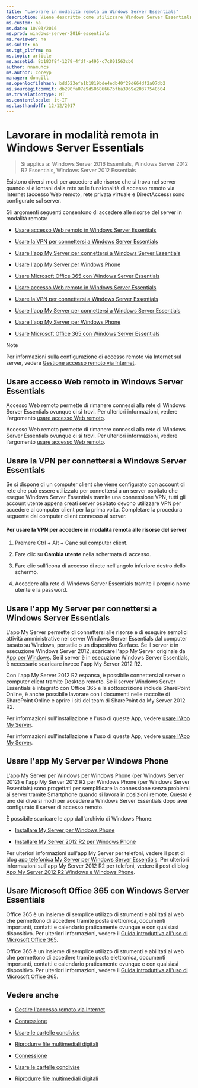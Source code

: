 ```yaml
---
title: "Lavorare in modalità remota in Windows Server Essentials"
description: Viene descritto come utilizzare Windows Server Essentials
ms.custom: na
ms.date: 10/03/2016
ms.prod: windows-server-2016-essentials
ms.reviewer: na
ms.suite: na
ms.tgt_pltfrm: na
ms.topic: article
ms.assetid: 8b183f8f-1279-4fdf-a495-c7c801563cb0
author: nnamuhcs
ms.author: coreyp
manager: dongill
ms.openlocfilehash: bdd523efa1b1819bde4edb40f29d664df2a07db2
ms.sourcegitcommit: db290fa07e9d50686667bfba3969e20377548504
ms.translationtype: MT
ms.contentlocale: it-IT
ms.lasthandoff: 12/12/2017
---
```

# <a name="work-remotely-in-windows-server-essentials"></a>Lavorare in modalità remota in Windows Server Essentials

>Si applica a: Windows Server 2016 Essentials, Windows Server 2012 R2 Essentials, Windows Server 2012 Essentials
  
 Esistono diversi modi per accedere alle risorse che si trova nel server quando si è lontani dalla rete se le funzionalità di accesso remoto via Internet (accesso Web remoto, rete privata virtuale e DirectAccess) sono configurate sul server.  
  
 Gli argomenti seguenti consentono di accedere alle risorse del server in modalità remota:  
  

-   [Usare accesso Web remoto in Windows Server Essentials](Work-Remotely-in-Windows-Server-Essentials.md#BKMA_RWA)  
  
-   [Usare la VPN per connettersi a Windows Server Essentials](Work-Remotely-in-Windows-Server-Essentials.md#BKMK_3)  
  
-   [Usare l'app My Server per connettersi a Windows Server Essentials](Work-Remotely-in-Windows-Server-Essentials.md#BKMK_App)  
  
-   [Usare l'app My Server per Windows Phone](Work-Remotely-in-Windows-Server-Essentials.md#BKMK_2)  
  
-   [Usare Microsoft Office 365 con Windows Server Essentials](Work-Remotely-in-Windows-Server-Essentials.md#BKMK_O365)  

-   [Usare accesso Web remoto in Windows Server Essentials](../use/Work-Remotely-in-Windows-Server-Essentials.md#BKMA_RWA)  
  
-   [Usare la VPN per connettersi a Windows Server Essentials](../use/Work-Remotely-in-Windows-Server-Essentials.md#BKMK_3)  
  
-   [Usare l'app My Server per connettersi a Windows Server Essentials](../use/Work-Remotely-in-Windows-Server-Essentials.md#BKMK_App)  
  
-   [Usare l'app My Server per Windows Phone](../use/Work-Remotely-in-Windows-Server-Essentials.md#BKMK_2)  
  
-   [Usare Microsoft Office 365 con Windows Server Essentials](../use/Work-Remotely-in-Windows-Server-Essentials.md#BKMK_O365)  

  
> [!NOTE]
>  Per informazioni sulla configurazione di accesso remoto via Internet sul server, vedere [Gestione accesso remoto via Internet](../manage/Manage-Anywhere-Access-in-Windows-Server-Essentials.md).  
  
##  <a name="BKMA_RWA"></a>Usare accesso Web remoto in Windows Server Essentials  

 Accesso Web remoto permette di rimanere connessi alla rete di Windows Server Essentials ovunque ci si trovi. Per ulteriori informazioni, vedere l'argomento [usare accesso Web remoto](Use-Remote-Web-Access-in-Windows-Server-Essentials.md).  

 Accesso Web remoto permette di rimanere connessi alla rete di Windows Server Essentials ovunque ci si trovi. Per ulteriori informazioni, vedere l'argomento [usare accesso Web remoto](../use/Use-Remote-Web-Access-in-Windows-Server-Essentials.md).  

  
##  <a name="BKMK_3"></a>Usare la VPN per connettersi a Windows Server Essentials  
 Se si dispone di un computer client che viene configurato con account di rete che può essere utilizzato per connettersi a un server ospitato che esegue Windows Server Essentials tramite una connessione VPN, tutti gli account utente appena creati server ospitato devono utilizzare VPN per accedere al computer client per la prima volta. Completare la procedura seguente dal computer client connesso al server.  
  
#### <a name="to-use-vpn-to-remotely-access-server-resources"></a>Per usare la VPN per accedere in modalità remota alle risorse del server  
  
1.  Premere Ctrl + Alt + Canc sul computer client.  
  
2.  Fare clic su **Cambia utente** nella schermata di accesso.  
  
3.  Fare clic sull'icona di accesso di rete nell'angolo inferiore destro dello schermo.  
  
4.  Accedere alla rete di Windows Server Essentials tramite il proprio nome utente e la password.  
  
##  <a name="BKMK_App"></a>Usare l'app My Server per connettersi a Windows Server Essentials  
 L'app My Server permette di connettersi alle risorse e di eseguire semplici attività amministrative nel server Windows Server Essentials dal computer basato su Windows, portatile o un dispositivo Surface. Se il server è in esecuzione Windows Server 2012, scaricare l'app My Server originale da [App per Windows](https://windows.microsoft.com/windows-8/apps). Se il server è in esecuzione Windows Server Essentials, è necessario scaricare invece l'app My Server 2012 R2.  
  
 Con l'app My Server 2012 R2 espansa, è possibile connettersi al server o computer client tramite Desktop remoto. Se il server Windows Server Essentials è integrato con Office 365 e la sottoscrizione include SharePoint Online, è anche possibile lavorare con i documenti nelle raccolte di SharePoint Online e aprire i siti del team di SharePoint da My Server 2012 R2.  
  

 Per informazioni sull'installazione e l'uso di queste App, vedere [usare l'App My Server](Use-the-My-Server-App-to-Connect-to-Windows-Server-Essentials.md).  

 Per informazioni sull'installazione e l'uso di queste App, vedere [usare l'App My Server](../use/Use-the-My-Server-App-to-Connect-to-Windows-Server-Essentials.md).  

  
##  <a name="BKMK_2"></a>Usare l'app My Server per Windows Phone  
 L'app My Server per Windows per Windows Phone (per Windows Server 2012) e l'app My Server 2012 R2 per Windows Phone (per Windows Server Essentials) sono progettati per semplificare la connessione senza problemi ai server tramite Smartphone quando si lavora in posizioni remote. Questo è uno dei diversi modi per accedere a Windows Server Essentials dopo aver configurato il server di accesso remoto.  
  
 È possibile scaricare le app dall'archivio di Windows Phone:  
  
-   [Installare My Server per Windows Phone](http://www.windowsphone.com/store/app/my-server/6c2f98d5-6fcf-4e1d-b8b1-cde62ea1a94a)  
  
-   [Installare My Server 2012 R2 per Windows Phone](http://www.windowsphone.com/store/app/my-server-2012-r2/44f596b5-0477-4096-b96e-ddd6ef64ad6b)  
  
 Per ulteriori informazioni sull'app My Server per telefoni, vedere il post di blog [app telefonica My Server per Windows Server Essentials](http://blogs.technet.com/b/sbs/archive/2012/09/18/my-server-phone-app-for-windows-server-2012-essentials.aspx). Per ulteriori informazioni sull'app My Server 2012 R2 per telefoni, vedere il post di blog [App My Server 2012 R2 Windows e Windows Phone](http://blogs.technet.com/b/sbs/archive/2013/11/19/my-server-2012-r2-windows-and-windows-phone-apps.aspx).  
  
##  <a name="BKMK_O365"></a>Usare Microsoft Office 365 con Windows Server Essentials  

 Office 365 è un insieme di semplice utilizzo di strumenti e abilitati al web che permettono di accedere tramite posta elettronica, documenti importanti, contatti e calendario praticamente ovunque e con qualsiasi dispositivo. Per ulteriori informazioni, vedere il [Guida introduttiva all'uso di Microsoft Office 365](Quick-Start-Guide-to-Using-Microsoft-Office-365-with-Windows-Server-Essentials.md).  

 Office 365 è un insieme di semplice utilizzo di strumenti e abilitati al web che permettono di accedere tramite posta elettronica, documenti importanti, contatti e calendario praticamente ovunque e con qualsiasi dispositivo. Per ulteriori informazioni, vedere il [Guida introduttiva all'uso di Microsoft Office 365](../use/Quick-Start-Guide-to-Using-Microsoft-Office-365-with-Windows-Server-Essentials.md).  

  
## <a name="see-also"></a>Vedere anche  
  
-   [Gestire l'accesso remoto via Internet](../manage/Manage-Anywhere-Access-in-Windows-Server-Essentials.md)  
  

-   [Connessione](Get-Connected-in-Windows-Server-Essentials.md)  
  
-   [Usare le cartelle condivise](Use-Shared-Folders-in-Windows-Server-Essentials.md)  
  
-   [Riprodurre file multimediali digitali](Play-Digital-Media-in-Windows-Server-Essentials.md)

-   [Connessione](../use/Get-Connected-in-Windows-Server-Essentials.md)  
  
-   [Usare le cartelle condivise](../use/Use-Shared-Folders-in-Windows-Server-Essentials.md)  
  
-   [Riprodurre file multimediali digitali](../use/Play-Digital-Media-in-Windows-Server-Essentials.md)

